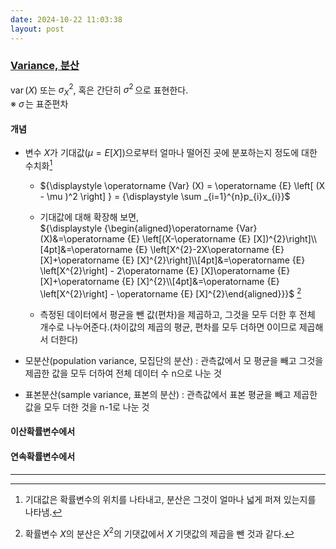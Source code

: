 ```yaml
---
date: 2024-10-22 11:03:38
layout: post
---
```






### [Variance, 분산](https://ko.wikipedia.org/wiki/%EB%B6%84%EC%82%B0)
${\displaystyle \operatorname {var} (X)}$ 또는 ${\displaystyle \sigma _{X}^{2}}$, 혹은 간단히 ${\displaystyle \sigma ^{2}\,}$으로 표현한다.  
※ ${\displaystyle \sigma \,}$는 표준편차  

#### 개념
- 변수 $X$가 기대값($\mu = E[X]$)으로부터 얼마나 떨어진 곳에 분포하는지 정도에 대한 수치화[^001]  
  + ${\displaystyle \operatorname {Var} (X) = \operatorname {E} \left[ (X - \mu )^2 \right] } = {\displaystyle \sum _{i=1}^{n}p_{i}x_{i}}$  
  + 기대값에 대해 확장해 보면,  
    ${\displaystyle {\begin{aligned}\operatorname {Var} (X)&=\operatorname {E} \left[(X-\operatorname {E} [X])^{2}\right]\\[4pt]&=\operatorname {E} \left[X^{2}-2X\operatorname {E} [X]+\operatorname {E} [X]^{2}\right]\\[4pt]&=\operatorname {E} \left[X^{2}\right] - 2\operatorname {E} [X]\operatorname {E} [X]+\operatorname {E} [X]^{2}\\[4pt]&=\operatorname {E} \left[X^{2}\right] - \operatorname {E} [X]^{2}\end{aligned}}}$ [^002] 

  + 측정된 데이터에서 평균을 뺀 값(편차)을 제곱하고, 그것을 모두 더한 후 전체 개수로 나누어준다.(차이값의 제곱의 평균, 편차를 모두 더하면 0이므로 제곱해서 더한다)  

- 모분산(population variance, 모집단의 분산) : 관측값에서 모 평균을 빼고 그것을 제곱한 값을 모두 더하여 전체 데이터 수 n으로 나눈 것  
- 표본분산(sample variance, 표본의 분산) : 관측값에서 표본 평균을 빼고 제곱한 값을 모두 더한 것을 n-1로 나눈 것  


#### 이산확률변수에서  


#### 연속확률변수에서  



---

[^001]: 기대값은 확률변수의 위치를 나타내고, 분산은 그것이 얼마나 넓게 퍼져 있는지를 나타냄.  
[^002]: 확률변수 $X$의 분산은 $X^2$의 기댓값에서 $X$ 기댓값의 제곱을 뺀 것과 같다.



